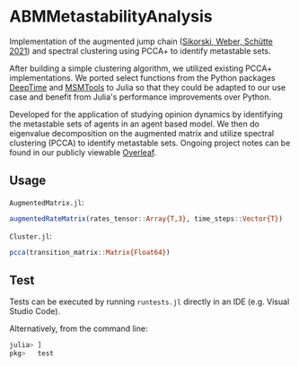 # ABMMetastabilityAnalysis

Implementation of the augmented jump chain ([Sikorski, Weber, Schütte 2021](https://onlinelibrary.wiley.com/doi/full/10.1002/adts.202000274)) and spectral clustering using PCCA+ to identify metastable sets. 

After building a simple clustering algorithm, we utilized existing PCCA+ implementations. We ported select functions from the Python packages [DeepTime](https://github.com/deeptime-ml/deeptime/tree/a6ac0b93a55d688fe8f3af119680105763366220) and [MSMTools](https://github.com/markovmodel/msmtools) to Julia so that they could be adapted to our use case and benefit from Julia's performance improvements over Python.

Developed for the application of studying opinion dynamics by identifying the metastable sets of agents in an agent based model.
We then do eigenvalue decomposition on the augmented matrix and utilize spectral clustering (PCCA) to identify metastable sets. Ongoing project notes can be found in our publicly viewable [Overleaf](https://www.overleaf.com/read/mkdzngsprcbd#6735ef).

## Usage

`AugmentedMatrix.jl`: 
```julia
augmentedRateMatrix(rates_tensor::Array{T,3}, time_steps::Vector{T})
```

`Cluster.jl`: 
```julia
pcca(transition_matrix::Matrix{Float64})
```

## Test
Tests can be executed by running `runtests.jl` directly in an IDE (e.g. Visual Studio Code).

Alternatively, from the command line:
```julia
julia> ]
pkg>   test
```

